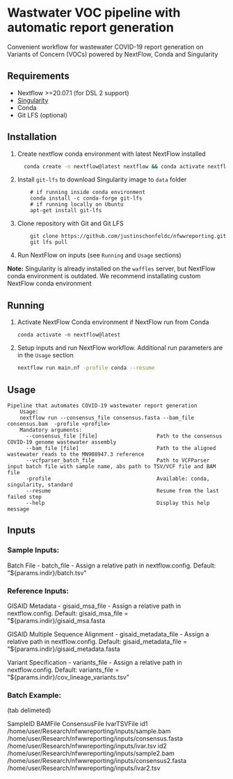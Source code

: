 # Wastwater VOC pipeline with automatic report generation

Convenient workflow for wastewater COVID-19 report generation on Variants of Concern (VOCs)
powered by NextFlow, Conda and Singularity

## Requirements
* Nextflow >=20.07.1 (for DSL 2 support)
* [Singularity](https://sylabs.io/guides/3.7/user-guide/quick_start.html#quick-installation-steps)
* Conda
* Git LFS (optional)

## Installation
1. Create nextflow conda environment with latest NextFlow installed
    ```bash
      conda create -n nextflow@latest nextflow && conda activate nextflow@latest
    ```

1. Install `git-lfs` to download Singularity image to `data` folder
    ```
        # if running inside conda environment
        conda install -c conda-forge git-lfs
        # if running locally on Ubuntu
        apt-get install git-lfs
    ```
1. Clone repository with Git and Git LFS
    ```
        git clone https://github.com/justinschonfeldc/nfwwreporting.git
        git lfs pull
    ```
1. Run NextFlow on inputs (see `Running` and `Usage` sections)   

**Note:** Singularity is already installed on the `waffles` server, but NextFlow conda environment is outdated. 
We recommend installating custom NextFlow conda environment 

## Running
1. Activate NextFlow Conda environment if NextFlow run from Conda 
    ```
    conda activate -n nextflow@latest
    
    ```
1. Setup inputs and run NextFlow workflow. Additional run parameters are in the `Usage` section
    ```bash
    nextflow run main.nf -profile conda --resume
    ```


## Usage
```
Pipeline that automates COVID-19 wastewater report generation
    Usage:
    nextflow run --consensus_file consensus.fasta --bam_file consensus.bam  -profile <profile>
    Mandatory arguments:
      --consensus_file [file]                   Path to the consensus COVID-19 genome wastewater assembly
      --bam_file [file]                         Path to the aligned wastewater reads to the MN908947.3 reference
      --vcfparser_batch_file                    Path to VCFParser input batch file with sample name, abs path to TSV/VCF file and BAM file
      -profile                                  Available: conda, singularity, standard
      --resume                                  Resume from the last failed step
      --help                                    Display this help message
```

## Inputs

### Sample Inputs:
Batch File - batch_file - Assign a relative path in nextflow.config.  Default: "${params.indir}/batch.tsv"

### Reference Inputs:
GISAID Metadata - gisaid_msa_file - Assign a relative path in nextflow.config.  Default: gisaid_msa_file = "${params.indir}/gisaid_msa.fasta 

GISAID Multiple Sequence Alignment - gisaid_metadata_file - Assign a relative path in nextflow.config.  Default: gisaid_metadata_file = "${params.indir}/gisaid_metadata.fasta

Variant Specification - variants_file - Assign a relative path in nextflow.config. Default: variants_file = "${params.indir}/cov_lineage_variants.tsv"


### Batch Example:
(tab delimeted)

SampleID    BAMFile ConsensusFile   IvarTSVFile
id1 /home/user/Research/nfwwreporting/inputs/sample.bam /home/user/Research/nfwwreporting/inputs/consensus.fasta    /home/user/Research/nfwwreporting/inputs/ivar.tsv
id2 /home/user/Research/nfwwreporting/inputs/sample2.bam /home/user/Research/nfwwreporting/inputs/consensus2.fasta    /home/user/Research/nfwwreporting/inputs/ivar2.tsv
